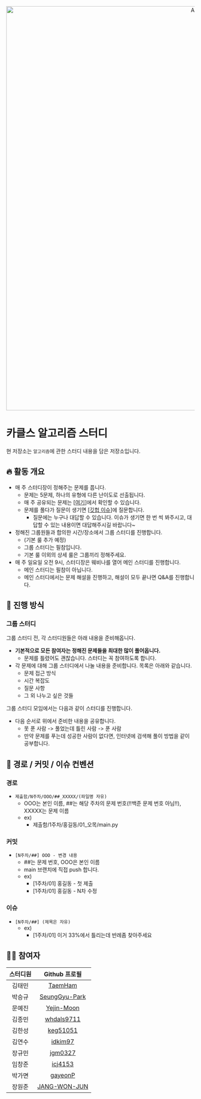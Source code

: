 <div align="center">
  <img src="https://github.com/KKS-Algorithm-Study/AlgoRepo/assets/95671168/5f643f52-5ada-4e0e-979a-9b9c84e57031" alt="Algorithm Image" width="1080">
</div>

# 카클스 알고리즘 스터디

현 저장소는 `알고리즘`에 관한 스터디 내용을 담은 저장소입니다.

## 🔥 활동 개요

- 매 주 스터디장이 정해주는 문제를 풉니다.
  - 문제는 5문제, 하나의 유형에 다른 난이도로 선출됩니다.
  - 매 주 공유되는 문제는 [[여기](https://www.acmicpc.net/group/practice/19377)]에서 확인할 수 있습니다.
  - 문제를 풀다가 질문이 생기면 [[깃헙 이슈](https://github.com/KKS-Algorithm-Study/AlgoRepo/issues)]에 질문합니다.
    - 질문에는 누구나 대답할 수 있습니다. 이슈가 생기면 한 번 씩 봐주시고, 대답할 수 있는 내용이면 대답해주시길 바랍니다~
- 정해진 그룹원들과 합의한 시간/장소에서 그룹 스터디를 진행합니다.
  - (기본 룰 추가 예정)
  - 그룹 스터디는 필참입니다.
  - 기본 룰 이외의 상세 룰은 그룹끼리 정해주세요.
- 매 주 일요일 오전 9시, 스터디장은 웨비나를 열어 메인 스터디를 진행합니다.
  - 메인 스터디는 필참이 아닙니다. 
  - 메인 스터디에서는 문제 해설을 진행하고, 해설이 모두 끝나면 Q&A를 진행합니다.

## 📌 진행 방식

### 그룹 스터디

그룹 스터디 전, 각 스터디원들은 아래 내용을 준비해옵니다.
- **기본적으로 모든 참여자는 정해진 문제들을 최대한 많이 풀어옵니다.**
  - 문제를 틀렸어도 괜찮습니다. 스터디는 꼭 참여하도록 합니다.
- 각 문제에 대해 그룹 스터디에서 나눌 내용을 준비합니다. 목록은 아래와 같습니다.
  - 문제 접근 방식
  - 시간 복잡도
  - 질문 사항
  - 그 외 나누고 싶은 것들

그룹 스터디 모임에서는 다음과 같이 스터디를 진행합니다.
- 다음 순서로 위에서 준비한 내용을 공유합니다.
  - 못 푼 사람 -> 풀었는데 틀린 사람 -> 푼 사람
  - 만약 문제를 푸는데 성공한 사람이 없다면, 인터넷에 검색해 풀이 방법을 같이 공부합니다.

## 🐾 경로 / 커밋 / 이슈 컨벤션

### 경로
- `제출함/N주차/OOO/##_XXXXX/(파일명 자유)`
  - OOO는 본인 이름, ##는 해당 주차의 문제 번호(!!백준 문제 번호 아님!!), XXXXX는 문제 이름
  - ex)
    - 제출함/1주차/홍길동/01_오목/main.py

### 커밋
- `[N주차/##] OOO - 변경 내용`
  - ##는 문제 번호, OOO은 본인 이름
  - main 브랜치에 직접 push 합니다.
  - ex)
    - [1주차/01] 홍길동 - 첫 제출
    - [1주차/01] 홍길동 - N차 수정

### 이슈
- `[N주차/##] (제목은 자유)`
  - ex)
    - [1주차/01] 이거 33%에서 틀리는데 반례좀 찾아주세요

## 👨‍💻 참여자

| 스터디원 |                  Github 프로필                   |
| :-----: | :---------------------------------------------: |
|  김태민  | [TaemHam](https://github.com/TaemHam) |
|  박승규  | [SeungGyu-Park](https://github.com/SeungGyu-Park) |
|  문예진  | [Yejin-Moon](https://github.com/Yejin-Moon) |
|  김종민  | [whdals9711](https://github.com/whdals9711) |
|  김한성  | [keg51051](https://github.com/keg51051) |
|  김연수  | [idkim97](https://github.com/idkim97) |
|  장규민  | [jgm0327](https://github.com/jgm0327) |
|  임창준  | [icj4153](https://github.com/icj4153) |
|  박가면  | [gayeonP](https://github.com/gayeonP) |
|  장원준  | [JANG-WON-JUN](https://github.com/JANG-WON-JUN) |
